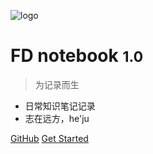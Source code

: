 <!-- 管封面的 -->

<!-- _coverpage.md -->

![logo](_media/icon.svg)  <!--logo-->

# FD notebook <small>1.0</small>

> 为记录而生

- 日常知识笔记记录
- 志在远方，he'ju


[GitHub](https://github.com/docsifyjs/docsify/)
[Get Started](#docsify)